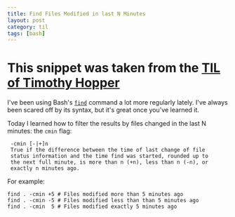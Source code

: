```yaml
---
title: Find Files Modified in last N Minutes
layout: post
category: til
tags: [bash]
---
```


# This snippet was taken from the [TIL of Timothy Hopper](http://til.tdhopper.com/)

I've been using Bash's [`find`](http://www.freebsd.org/cgi/man.cgi?find(1)) command a lot more regularly lately. I've always been scared off by its syntax, but it's great once you've learned it.

Today I learned how to filter the results by files changed in the last N minutes: the `cmin` flag:

```
 -cmin [-|+]n
 True if the difference between the time of last change of file
 status information and the time find was started, rounded up to
 the next full minute, is more than n (+n), less than n (-n), or
 exactly n minutes ago.
```

For example:

```
find . -cmin +5 # Files modified more than 5 minutes ago
find . -cmin -5 # Files modified less than than 5 minutes ago
find . -cmin  5 # Files modified exactly 5 minutes ago
```
